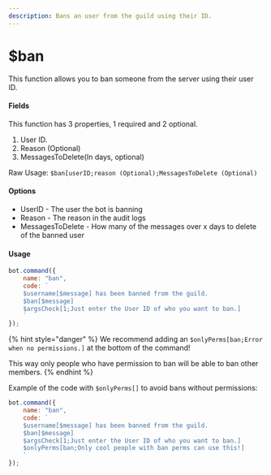 ```yaml
---
description: Bans an user from the guild using their ID.
---
```


# $ban

This function allows you to ban someone from the server using their user ID.

#### Fields

This function has 3 properties, 1 required and 2 optional.

1. User ID.
2. Reason \(Optional\)
3. MessagesToDelete\(In days, optional\)

Raw Usage: `$ban[userID;reason (Optional);MessagesToDelete (Optional)`

#### Options

* UserID - The user the bot is banning
* Reason - The reason in the audit logs
* MessagesToDelete - How many of the messages over x days to delete of the banned user

#### Usage

```javascript
bot.command({
    name: "ban",
    code: `
    $username[$message] has been banned from the guild.
    $ban[$message]
    $argsCheck[1;Just enter the User ID of who you want to ban.]
    `
});
```

{% hint style="danger" %}
We recommend adding an `$onlyPerms[ban;Error when no permissions.]` at the bottom of the command!

This way only people who have permission to ban will be able to ban other members.
{% endhint %}

Example of the code with `$onlyPerms[]` to avoid bans without permissions:

```javascript
bot.command({
    name: "ban",
    code: `
    $username[$message] has been banned from the guild.
    $ban[$message]
    $argsCheck[1;Just enter the User ID of who you want to ban.]
    $onlyPerms[ban;Only cool people with ban perms can use this!]
    `
});
```



